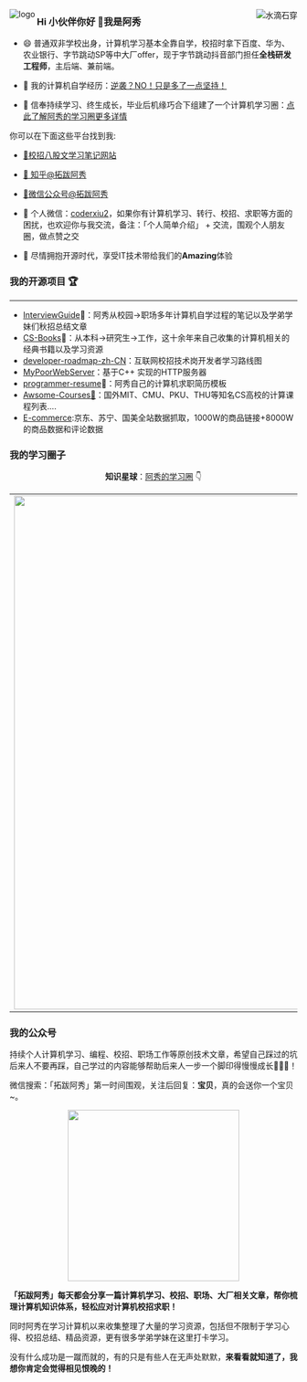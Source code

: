 <p>
<img src="https://github-readme-stats.vercel.app/api?username=forthespada
&show_icons=true" alt="logo" align="left" style="margin-bottom: 20px;" />
</p>



<img align="right" src="https://github-readme-stats.vercel.app/api?username=forthespada&show_icons=true&icon_color=CE1D2D&text_color=718096&bg_color=ffffff&hide_title=true"  alt="水滴石穿" align="right" style="margin-bottom: 20px;"/>



### Hi 小伙伴你好 👋我是阿秀

- :smile: 普通双非学校出身，计算机学习基本全靠自学，校招时拿下百度、华为、农业银行、字节跳动SP等中大厂offer，现于字节跳动抖音部门担任**全栈研发工程师**，主后端、兼前端。


- 🌱 我的计算机自学经历：[逆袭？NO！只是多了一点坚持！](https://mp.weixin.qq.com/s?__biz=Mzg2MDU0ODM3MA==&mid=2247490699&idx=1&sn=0f7a1ee4100a310d679f5ab84fbfa3bc&chksm=ce25e0f6f95269e08c740d212bc7b0d7a4f9a5c01b9a5fff7ed92c30f2348638a3b0c829374e&scene=178&cur_album_id=1738665691953594370#rd)
- 🤔 信奉持续学习、终生成长，毕业后机缘巧合下组建了一个计算机学习圈：[点此了解阿秀的学习圈更多详情](https://interviewguide.cn/notes/05-xiustar/01-xiustar_reading_guide/01-introduce.html#%E9%98%BF%E7%A7%80%E7%BB%84%E5%BB%BA%E4%BA%86%E4%B8%80%E4%B8%AA%E6%A0%A1%E6%8B%9B%E5%AD%A6%E4%B9%A0%E5%9C%88%E5%AD%90)

你可以在下面这些平台找到我:

- [🔭校招八股文学习笔记网站](https://interviewguide.cn/notes/01-guide/web-guide-reading.html)
- [:dog: 知乎@拓跋阿秀](https://www.zhihu.com/people/tuo-ba-a-xiu/answers)
- [👯微信公众号@拓跋阿秀](https://mp.weixin.qq.com/s/gRw25aRFBVB0lUhBAJqV5g)


- 💬 个人微信：[coderxiu2](https://oss.interviewguide.cn/img/202204281304520.png)，如果你有计算机学习、转行、校招、求职等方面的困扰，也欢迎你与我交流，备注：「个人简单介绍」 + 交流，围观个人朋友圈，做点赞之交
- :clap: 尽情拥抱开源时代，享受IT技术带给我们的**Amazing**体验 

### 我的开源项目 🏆

---

- [InterviewGuide](https://github.com/forthespada/InterviewGuide)🚀：阿秀从校园->职场多年计算机自学过程的笔记以及学弟学妹们秋招总结文章
- [CS-Books](https://github.com/forthespada/CS-Books)🚀：从本科->研究生->工作，这十余年来自己收集的计算机相关的经典书籍以及学习资源
- [developer-roadmap-zh-CN](https://github.com/forthespada/developer-roadmap-zh-CN)：互联网校招技术岗开发者学习路线图
- [MyPoorWebServer](https://github.com/forthespada/MyPoorWebServer)：基于C++ 实现的HTTP服务器
- [programmer-resume](https://github.com/forthespada/programmer-resume)🚀：阿秀自己的计算机求职简历模板
- [Awsome-Courses🚀](https://github.com/forthespada/Awsome-Courses)：国外MIT、CMU、PKU、THU等知名CS高校的计算课程列表....
- [E-commerce](https://github.com/forthespada/E-commerce):京东、苏宁、国美全站数据抓取，1000W的商品链接+8000W的商品数据和评论数据

### 我的学习圈子



<div align="center">
    <p align="center"><b>知识星球</b>：<a href="https://www.yuque.com/tuobaaxiu/httmmc/xg0otqvc17wfx4u9">阿秀的学习圈</a> 👇</p>
   <table>
  		<tbody>
            <tr>
               <td align="center" valign="middle">
                <a href="https://interviewguide.cn/notes/05-xiustar/01-xiustar_reading_guide/01-introduce.html#%E9%98%BF%E7%A7%80%E7%BB%84%E5%BB%BA%E4%BA%86%E4%B8%80%E4%B8%AA%E6%A0%A1%E6%8B%9B%E5%AD%A6%E4%B9%A0%E5%9C%88%E5%AD%90"><img src="https://oss.interviewguide.cn/img/202304091541810.png" width="900px" target="_blank"></a>
              </td>       
            </tr>
  		</tbody>
	</table>
</div>


### 我的公众号

持续个人计算机学习、编程、校招、职场工作等原创技术文章，希望自己踩过的坑后来人不要再踩，自己学过的内容能够帮助后来人一步一个脚印得慢慢成长🌹🌹🌹！

微信搜索：「拓跋阿秀」第一时间围观，关注后回复：**宝贝**，真的会送你一个宝贝~。

<div align="center">
  <img src="http://oss.interviewguide.cn/img/202207231714905.png" style="width: 300px; height:300px" />
</div>


**「拓跋阿秀」每天都会分享一篇计算机学习、校招、职场、大厂相关文章，帮你梳理计算机知识体系，轻松应对计算机校招求职！**

同时阿秀在学习计算机以来收集整理了大量的学习资源，包括但不限制于学习心得、校招总结、精品资源，更有很多学弟学妹在这里打卡学习。

没有什么成功是一蹴而就的，有的只是有些人在无声处默默，**来看看就知道了，我想你肯定会觉得相见恨晚的！**

<!--<img src="https://github-profile-trophy.vercel.app/?username=forthespada&theme=flat&column=7" alt="logo" align="left" style="margin: auto;"/>

